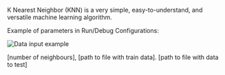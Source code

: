 K Nearest Neighbor (KNN) is a very simple, easy-to-understand, and versatile machine learning algorithm.





Example of parameters in Run/Debug Configurations:

![Data input example](https://user-images.githubusercontent.com/86853515/204285266-b3ff55f7-f9ac-4d06-87e7-bf839102eeb7.png)

[number of neighbours], [path to file with train data]. [path to file with data to test]
